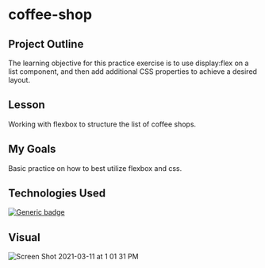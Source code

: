 # coffee-shop

## Project Outline
The learning objective for this practice exercise is to use display:flex on a list component, and then add additional CSS properties to achieve a desired layout.

## Lesson
Working with flexbox to structure the list of coffee shops.

## My Goals
Basic practice on how to best utilize flexbox and css. 

## Technologies Used
[![Generic badge](https://img.shields.io/badge/CSS-FlexBox-<Green>.svg)](https://shields.io/)

## Visual
![Screen Shot 2021-03-11 at 1 01 31 PM](https://user-images.githubusercontent.com/78938657/110833040-fba4f180-8269-11eb-8fbf-444603259024.png)
